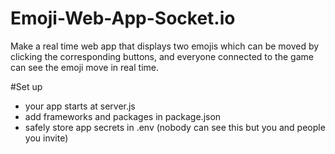 # Emoji-Web-App-Socket.io
Make a real time web app that displays two emojis which can be moved by clicking the corresponding buttons, and everyone connected to the game can see the emoji move in real time.


#Set up

- your app starts at server.js
- add frameworks and packages in package.json
- safely store app secrets in .env (nobody can see this but you and people you invite)
